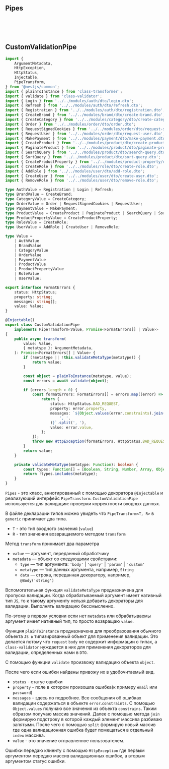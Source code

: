 ## Pipes

<br/>
<br/>
<br/>

## CustomValidationPipe

```ts
import {
    ArgumentMetadata,
    HttpException,
    HttpStatus,
    Injectable,
    PipeTransform,
} from '@nestjs/common';
import { plainToInstance } from 'class-transformer';
import { validate } from 'class-validator';
import { Login } from '../../modules/auth/dto/login.dto';
import { Refresh } from '../../modules/auth/dto/refresh.dto';
import { Registration } from '../../modules/auth/dto/registration.dto';
import { CreateBrand } from '../../modules/brand/dto/create-brand.dto';
import { CreateCategory } from '../../modules/category/dto/create-category.dto';
import { Order } from '../../modules/order/dto/order.dto';
import { RequestSignedCookies } from '../../modules/order/dto/request-signed-cookies.dto';
import { RequestUser } from '../../modules/order/dto/request-user.dto';
import { MakePayment } from '../../modules/payment/dto/make-payment.dto';
import { CreateProduct } from '../../modules/product/dto/create-product.dto';
import { PaginateProduct } from '../../modules/product/dto/paginate-product.dto';
import { SearchQuery } from '../../modules/product/dto/search-query.dto';
import { SortQuery } from '../../modules/product/dto/sort-query.dto';
import { CreateProductProperty } from '../../modules/product-property/dto/create-product-property.dto';
import { CreateRole } from '../../modules/role/dto/create-role.dto';
import { AddRole } from '../../modules/user/dto/add-role.dto';
import { CreateUser } from '../../modules/user/dto/create-user.dto';
import { RemoveRole } from '../../modules/user/dto/remove-role.dto';

type AuthValue = Registration | Login | Refresh;
type BrandValue = CreateBrand;
type CategoryValue = CreateCategory;
type OrderValue = Order | RequestSignedCookies | RequestUser;
type PaymentValue = MakePayment;
type ProductValue = CreateProduct | PaginateProduct | SearchQuery | SortQuery;
type ProductPropertyValue = CreateProductProperty;
type RoleValue = CreateRole;
type UserValue = AddRole | CreateUser | RemoveRole;

type Value =
    | AuthValue
    | BrandValue
    | CategoryValue
    | OrderValue
    | PaymentValue
    | ProductValue
    | ProductPropertyValue
    | RoleValue
    | UserValue;

export interface FormatErrors {
    status: HttpStatus;
    property: string;
    messages: string[];
    value: Value;
}

@Injectable()
export class CustomValidationPipe
    implements PipeTransform<Value, Promise<FormatErrors[] | Value>>
{
    public async transform(
        value: Value,
        { metatype }: ArgumentMetadata,
    ): Promise<FormatErrors[] | Value> {
        if (!metatype || !this.validateMetaType(metatype)) {
            return value;
        }

        const object = plainToInstance(metatype, value);
        const errors = await validate(object);

        if (errors.length > 0) {
            const formatErrors: FormatErrors[] = errors.map((error) => {
                return {
                    status: HttpStatus.BAD_REQUEST,
                    property: error.property,
                    messages: `${Object.values(error.constraints).join(
                        ', ',
                    )}`.split(', '),
                    value: error.value,
                };
            });
            throw new HttpException(formatErrors, HttpStatus.BAD_REQUEST);
        }
        return value;
    }

    private validateMetaType(metatype: Function): boolean {
        const types: Function[] = [Boolean, String, Number, Array, Object];
        return !types.includes(metatype);
    }
}

```

`Pipes` - это класс, аннотированный с помощью декоратора `@Injectable` и реализующий интерфейс `PipeTransform`.
`CustomValidationPipe` используется для валидации: проверки корректности входных данных.

В файле декларации типов можно увидеть что `PipeTransform<T, R>` в `generic` принимает два типа.
- `T` - это тип входного значения (`value`)
- `R` - тип значения возвращаемого методом `transform`

Метод `transform` принимает два параметра

- `value` — аргумент, переданный обработчику
- `metadata` — объект со следующими свойствами:
     * `type` — тип аргумента: `'body'` | `'query'` | `'param'` | `'custom'`
     * `metatype` — тип данных аргумента, например, `String`
     * `data` — строка, переданная декоратору, например, `@Body('string')`

Вспомогательная функция `validateMetaType` предназначена для пропуска валидации. Когда обрабатываемый аргумент имеет нативный тип `JS`, то к такому аргументу нельзя добавить декораторы для валидации. Выполнять валидацию бессмысленно. 

По-этому в первом условии если нет `metadata` или обрабатываемы аргумент имеет нативный тип, то просто возвращаю `value`.

Функция `plainToInstance` предназначена для преобразования обычного объекта `JS в` типизированный объект для применения валидации. Это делается потому что `request` `body` не содержит информации о типах, а `class-validator` нуждается в них для применения декораторов для валидации, определенных нами в `DTO`.

С помощью функции `validate` произвожу валидацию объекта `object`.

После чего если ошибки найдены привожу их в удобочитаемый вид.

- `status` - статус ошибки 
- `property` - поле в котором произошла ошибка(к примеру `email` или `password`)
- `messages` - здесь по подробнее. Все сообщения об ошибках валидации содержаться в объекте `error`.`constraints`. С помощью `Object.values` получаю все значения из объекта `constrains`. Таким образом получаю массив значений. Далее с помощью метода `join` формирую подстроку в которой каждый элемент массива разбиваю запятыми. После чего с помощью `split` формирую новый массив где одна валидационная ошибка будет помещаться в отдельный `index` массива.
- `value` - это значение отправленное пользователем.

Ошибки передаю клиенту с помощью `HttpException` где первым аргументом передаю массив валидационных ошибок, а вторым аргументом статус ошибки. 